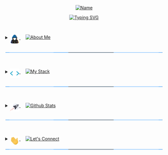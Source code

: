 <!-- Name Header -->
<p align="center">
<a href="#"><img src="https://readme-typing-svg.herokuapp.com?font=Varela+Round&size=20&pause=8000&color=36BCF7E1&center=true&vCenter=true&width=435&height=50&lines=Noor+Chasib" alt="Name" /></a>
</p>
<p align="center">
<a href="#"><img src="https://readme-typing-svg.herokuapp.com?font=Varela+Round&size=30&pause=1500&center=true&width=600&height=50&lines=Junior+Full-Stack+Web+Developer;Lighthouse+Labs+Student;Bachelor+of+Science" alt="Typing SVG" /></a>
</p>

##
<br>

<!-- About Me -->

<details> 
  <summary>
      <a href="#"> 
	<img align="middle" src="https://github.com/NoorChasib/NoorChasib/blob/main/img/about_me.gif" width="30">
      </a>
      &nbsp;&nbsp;&nbsp;
<a href="#"><img align="top" src="https://readme-typing-svg.herokuapp.com?font=Varela+Round&size=25&duration=3000&pause=5000&color=C9D1D9&multiline=true&width=200&height=40&lines=About+Me" alt="About Me" /></a>
  </summary>
  

<br>

<p><a href="#"><img align="left" src="https://github.com/NoorChasib/NoorChasib/blob/main/img/arrow6.gif" width="23"></a>&nbsp;&nbsp;Filler line goes here</p>
<p><a href="#"><img align="left" src="https://github.com/NoorChasib/NoorChasib/blob/main/img/arrow6.gif" width="23"></a>&nbsp;&nbsp;Filler line goes here</p>
<p><a href="#"><img align="left" src="https://github.com/NoorChasib/NoorChasib/blob/main/img/arrow6.gif" width="23"></a>&nbsp;&nbsp;Filler line goes here</p>
<p><a href="#"><img align="left" src="https://github.com/NoorChasib/NoorChasib/blob/main/img/arrow6.gif" width="23"></a>&nbsp;&nbsp;Filler line goes here</p>
<p><a href="#"><img align="left" src="https://github.com/NoorChasib/NoorChasib/blob/main/img/arrow6.gif" width="23"></a>&nbsp;&nbsp;Filler line goes here</p>
<p><a href="#"><img align="left" src="https://github.com/NoorChasib/NoorChasib/blob/main/img/arrow6.gif" width="23"></a>&nbsp;&nbsp;Filler line goes here</p>

<br>
</details>

<a href="#"><img src="https://github.com/NoorChasib/NoorChasib/blob/main/img/line3.gif" width="100%" height="1"></a>

<br>
<br>

<!-- My Stack -->

<details> 
  <summary>
      <a href="#"> 
        <img align="middle" src="https://github.com/NoorChasib/NoorChasib/blob/main/img/skills.gif" width="30">
      </a>
	  &nbsp;&nbsp;&nbsp;
	<a href="#"><img align="top" src="https://readme-typing-svg.herokuapp.com?font=Varela+Round&size=25&duration=3000&pause=5000&color=C9D1D9&multiline=true&width=200&height=40&lines=My+Stack" alt="My Stack"/></a>
	  </a>

  </summary>
	
<h3><a href="#"><img align="left" src="https://github.com/NoorChasib/NoorChasib/blob/main/img/bulb.gif" width="25"></a>&nbsp;&nbsp;What I use</h3>

<a href="#"><img alt="React" src="https://img.shields.io/badge/-React-61DAFB?logo=react&logoColor=white&style=for-the-badge"></a>

<br>

<h3><a href="#"><img align="left" src="https://github.com/NoorChasib/NoorChasib/blob/main/img/bulb.gif" width="25"></a>&nbsp;&nbsp;What I'm learning</h3>

<a href="#"><img alt="React" src="https://img.shields.io/badge/-React-61DAFB?logo=react&logoColor=white&style=for-the-badge"></a>

<br>

<h3><a href="#"><img align="left" src="https://github.com/NoorChasib/NoorChasib/blob/main/img/bulb.gif" width="25"></a>&nbsp;&nbsp;What I'd like to learn</h3>

<a href="#"><img alt="React" src="https://img.shields.io/badge/-React-61DAFB?logo=react&logoColor=white&style=for-the-badge"></a>

<br>

![Next JS](https://img.shields.io/badge/Next-black?style=for-the-badge&logo=next.js&logoColor=white)
![TypeScript](https://img.shields.io/badge/typescript-%23007ACC.svg?style=for-the-badge&logo=typescript&logoColor=white)
![TailwindCSS](https://img.shields.io/badge/tailwindcss-%2338B2AC.svg?style=for-the-badge&logo=tailwind-css&logoColor=white)



![JavaScript](https://img.shields.io/badge/javascript-%23323330.svg?style=for-the-badge&logo=javascript&logoColor=%23F7DF1E)
![Ruby](https://img.shields.io/badge/ruby-%23CC342D.svg?style=for-the-badge&logo=ruby&logoColor=white)
![Rails](https://img.shields.io/badge/rails-%23CC0000.svg?style=for-the-badge&logo=ruby-on-rails&logoColor=white)
![HTML5](https://img.shields.io/badge/html5-%23E34F26.svg?style=for-the-badge&logo=html5&logoColor=white)
![CSS3](https://img.shields.io/badge/css3-%231572B6.svg?style=for-the-badge&logo=css3&logoColor=white)
![React](https://img.shields.io/badge/react-%2320232a.svg?style=for-the-badge&logo=react&logoColor=%2361DAFB)
![jQuery](https://img.shields.io/badge/jquery-%230769AD.svg?style=for-the-badge&logo=jquery&logoColor=white)
![NodeJS](https://img.shields.io/badge/node.js-6DA55F?style=for-the-badge&logo=node.js&logoColor=white)
![Express.js](https://img.shields.io/badge/express.js-%23404d59.svg?style=for-the-badge&logo=express&logoColor=%2361DAFB)
![cypress](https://img.shields.io/badge/-cypress-%23E5E5E5?style=for-the-badge&logo=cypress&logoColor=058a5e)
![Jest](https://img.shields.io/badge/-jest-%23C21325?style=for-the-badge&logo=jest&logoColor=white)
![Mocha](https://img.shields.io/badge/-mocha-%238D6748?style=for-the-badge&logo=mocha&logoColor=white)
![Postgres](https://img.shields.io/badge/postgres-%23316192.svg?style=for-the-badge&logo=postgresql&logoColor=white)
![SASS](https://img.shields.io/badge/SASS-hotpink.svg?style=for-the-badge&logo=SASS&logoColor=white)

	



<br>
</details>

<a href="#"><img src="https://github.com/NoorChasib/NoorChasib/blob/main/img/line3.gif" width="100%" height="1"></a>

<br>
<br>

<!-- Github Stats -->

<details> 
  <summary>
      <a href="#"> 
        <img align="middle" src="https://github.com/NoorChasib/NoorChasib/blob/main/img/rocket.gif" width="30">
      </a>
	  &nbsp;&nbsp;&nbsp;
	<a href="#"><img align="top" src="https://readme-typing-svg.herokuapp.com?font=Varela+Round&size=25&duration=3000&pause=5000&color=C9D1D9&multiline=true&width=200&height=40&lines=Github+Stats" alt="Github Stats"/></a>
	  
  </summary>
	
  <br>
  <br>
	
<div align="center">
  <a href="https://github.com/NoorChasib/">   
  <img height="180em" src="https://github-readme-stats-a4kc.vercel.app/api?username=NoorChasib&include_all_commits=true&count_private=true&show_icons=true&line_height=20&theme=react" /> 
  <img height="180em" src="https://github-readme-stats-a4kc.vercel.app/api/top-langs/?username=NoorChasib&layout=compact&show_icons=true&langs_count=8&line_height=20&theme=react" />
  </a>
</div>

<br>
</details>

<a href="#"><img src="https://github.com/NoorChasib/NoorChasib/blob/main/img/line3.gif" width="100%" height="1"></a>

<br>
<br>


<!-- Let's Connect -->

<details> 
  <summary>
      <a href="#"> 
        <img align="middle" src="https://github.com/NoorChasib/NoorChasib/blob/main/img/waving.gif" width="30">
      </a>
	  &nbsp;&nbsp;&nbsp;
	<a href="#"><img align="top" src="https://readme-typing-svg.herokuapp.com?font=Varela+Round&size=25&duration=3000&pause=5000&color=C9D1D9&multiline=true&width=200&height=40&lines=Let's+Connect" alt="Let's Connect"/></a>
	  
  </summary>
	
  <br>
  <br>
	
<a href="#"> 
<img align="bottom" src="https://github.com/NoorChasib/NoorChasib/blob/main/img/rightarrow.gif" width="30">
</a>
&nbsp;
<a href="https://www.linkedin.com/in/noor-chasib-1875131b1/" target="_blank">
<img alt="Linkedin" src="https://img.shields.io/badge/-LinkedIn-0A66C2?logo=linkedin&logoColor=white&style=for-the-badge" style="margin-bottom: 5px;">
</a>
<br>
<br>
<br>
<a href="#"> 
<img align="bottom" src="https://github.com/NoorChasib/NoorChasib/blob/main/img/rightarrow.gif" width="30">
</a>
&nbsp;
<a href="mailto:noorchasib@gmail.com?subject=Found%20you%20on%20Github!&body=Hi%20Noor%2C" target="_blank">	
<img alt="Gmail" src="https://img.shields.io/badge/-Gmail-EA4335?logo=gmail&logoColor=white&style=for-the-badge" style="margin-bottom: 5px;">
</a>
<br>
</details>
<a href="#"><img src="https://github.com/NoorChasib/NoorChasib/blob/main/img/line3.gif" width="100%" height="1"></a>

<br>
<br>

